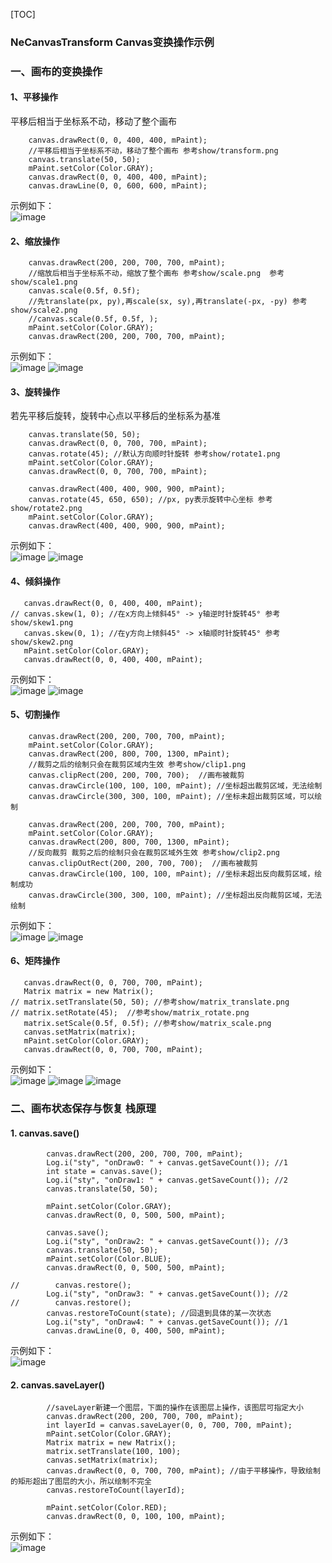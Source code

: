 [TOC]
### NeCanvasTransform Canvas变换操作示例
### 一、画布的变换操作
#### 1、平移操作
平移后相当于坐标系不动，移动了整个画布
```android
    canvas.drawRect(0, 0, 400, 400, mPaint);
    //平移后相当于坐标系不动，移动了整个画布 参考show/transform.png
    canvas.translate(50, 50);
    mPaint.setColor(Color.GRAY);
    canvas.drawRect(0, 0, 400, 400, mPaint);
    canvas.drawLine(0, 0, 600, 600, mPaint);
```
示例如下：  
![image](https://github.com/tianyalu/NeCanvasTransform/blob/master/show/transform.png)
#### 2、缩放操作
```android
    canvas.drawRect(200, 200, 700, 700, mPaint);
    //缩放后相当于坐标系不动，缩放了整个画布 参考show/scale.png  参考show/scale1.png
    canvas.scale(0.5f, 0.5f);
    //先translate(px, py),再scale(sx, sy),再translate(-px, -py) 参考show/scale2.png
    //canvas.scale(0.5f, 0.5f, );
    mPaint.setColor(Color.GRAY);
    canvas.drawRect(200, 200, 700, 700, mPaint);
```
示例如下：  
![image](https://github.com/tianyalu/NeCanvasTransform/blob/master/show/scale1.png)
![image](https://github.com/tianyalu/NeCanvasTransform/blob/master/show/scale2.png)
#### 3、旋转操作
若先平移后旋转，旋转中心点以平移后的坐标系为基准
```android
    canvas.translate(50, 50);
    canvas.drawRect(0, 0, 700, 700, mPaint);
    canvas.rotate(45); //默认方向顺时针旋转 参考show/rotate1.png
    mPaint.setColor(Color.GRAY);
    canvas.drawRect(0, 0, 700, 700, mPaint);
    
    canvas.drawRect(400, 400, 900, 900, mPaint);
    canvas.rotate(45, 650, 650); //px, py表示旋转中心坐标 参考show/rotate2.png
    mPaint.setColor(Color.GRAY);
    canvas.drawRect(400, 400, 900, 900, mPaint);
```
示例如下：  
![image](https://github.com/tianyalu/NeCanvasTransform/blob/master/show/rotate1.png)
![image](https://github.com/tianyalu/NeCanvasTransform/blob/master/show/rotate2.png)
#### 4、倾斜操作
```android
   canvas.drawRect(0, 0, 400, 400, mPaint);
// canvas.skew(1, 0); //在x方向上倾斜45° -> y轴逆时针旋转45° 参考show/skew1.png
   canvas.skew(0, 1); //在y方向上倾斜45° -> x轴顺时针旋转45° 参考show/skew2.png
   mPaint.setColor(Color.GRAY);
   canvas.drawRect(0, 0, 400, 400, mPaint);
```
示例如下：  
![image](https://github.com/tianyalu/NeCanvasTransform/blob/master/show/skew1.png)
![image](https://github.com/tianyalu/NeCanvasTransform/blob/master/show/skew2.png)
#### 5、切割操作
```android
    canvas.drawRect(200, 200, 700, 700, mPaint);
    mPaint.setColor(Color.GRAY);
    canvas.drawRect(200, 800, 700, 1300, mPaint);
    //裁剪之后的绘制只会在裁剪区域内生效 参考show/clip1.png
    canvas.clipRect(200, 200, 700, 700);  //画布被裁剪
    canvas.drawCircle(100, 100, 100, mPaint); //坐标超出裁剪区域，无法绘制
    canvas.drawCircle(300, 300, 100, mPaint); //坐标未超出裁剪区域，可以绘制
    
    canvas.drawRect(200, 200, 700, 700, mPaint);
    mPaint.setColor(Color.GRAY);
    canvas.drawRect(200, 800, 700, 1300, mPaint);
    //反向裁剪 裁剪之后的绘制只会在裁剪区域外生效 参考show/clip2.png
    canvas.clipOutRect(200, 200, 700, 700);  //画布被裁剪
    canvas.drawCircle(100, 100, 100, mPaint); //坐标未超出反向裁剪区域，绘制成功
    canvas.drawCircle(300, 300, 100, mPaint); //坐标超出反向裁剪区域，无法绘制
```
示例如下：  
![image](https://github.com/tianyalu/NeCanvasTransform/blob/master/show/clip1.png)
![image](https://github.com/tianyalu/NeCanvasTransform/blob/master/show/clip2.png)
#### 6、矩阵操作
```android
   canvas.drawRect(0, 0, 700, 700, mPaint);
   Matrix matrix = new Matrix();
// matrix.setTranslate(50, 50); //参考show/matrix_translate.png
// matrix.setRotate(45);  //参考show/matrix_rotate.png
   matrix.setScale(0.5f, 0.5f); //参考show/matrix_scale.png
   canvas.setMatrix(matrix);
   mPaint.setColor(Color.GRAY);
   canvas.drawRect(0, 0, 700, 700, mPaint);
```
示例如下：  
![image](https://github.com/tianyalu/NeCanvasTransform/blob/master/show/matrix_translate.png)
![image](https://github.com/tianyalu/NeCanvasTransform/blob/master/show/matrix_rotate.png)
![image](https://github.com/tianyalu/NeCanvasTransform/blob/master/show/matrix_scale.png)

### 二、画布状态保存与恢复 栈原理
#### 1. canvas.save()
```aidl
        canvas.drawRect(200, 200, 700, 700, mPaint);
        Log.i("sty", "onDraw0: " + canvas.getSaveCount()); //1
        int state = canvas.save();
        Log.i("sty", "onDraw1: " + canvas.getSaveCount()); //2
        canvas.translate(50, 50);

        mPaint.setColor(Color.GRAY);
        canvas.drawRect(0, 0, 500, 500, mPaint);

        canvas.save();
        Log.i("sty", "onDraw2: " + canvas.getSaveCount()); //3
        canvas.translate(50, 50);
        mPaint.setColor(Color.BLUE);
        canvas.drawRect(0, 0, 500, 500, mPaint);

//        canvas.restore();
        Log.i("sty", "onDraw3: " + canvas.getSaveCount()); //2
//        canvas.restore();
        canvas.restoreToCount(state); //回退到具体的某一次状态
        Log.i("sty", "onDraw4: " + canvas.getSaveCount()); //1
        canvas.drawLine(0, 0, 400, 500, mPaint);
```
示例如下：  
![image](https://github.com/tianyalu/NeCanvasTransform/blob/master/show/save_restore1.png)

#### 2. canvas.saveLayer()
```aidl
        //saveLayer新建一个图层，下面的操作在该图层上操作，该图层可指定大小
        canvas.drawRect(200, 200, 700, 700, mPaint);
        int layerId = canvas.saveLayer(0, 0, 700, 700, mPaint);
        mPaint.setColor(Color.GRAY);
        Matrix matrix = new Matrix();
        matrix.setTranslate(100, 100);
        canvas.setMatrix(matrix);
        canvas.drawRect(0, 0, 700, 700, mPaint); //由于平移操作，导致绘制的矩形超出了图层的大小，所以绘制不完全
        canvas.restoreToCount(layerId);

        mPaint.setColor(Color.RED);
        canvas.drawRect(0, 0, 100, 100, mPaint);
```
示例如下：  
![image](https://github.com/tianyalu/NeCanvasTransform/blob/master/show/save_restore2.png)
